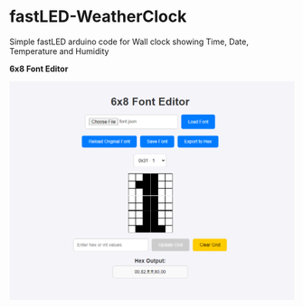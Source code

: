 # fastLED-WeatherClock
Simple fastLED arduino code for Wall clock showing Time, Date, Temperature and Humidity


**6x8 Font Editor**  

![Settings](./html/Screenshot-Font-editor.png?raw=true "Font Editor") 

